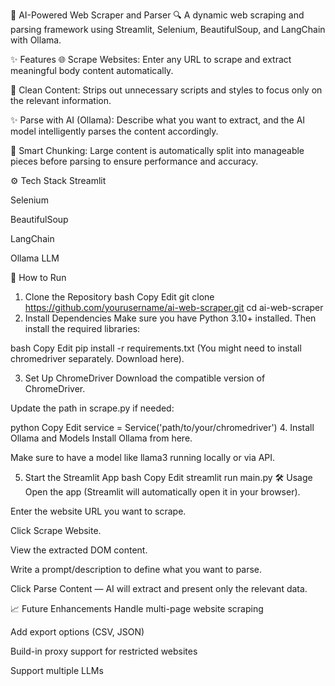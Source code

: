 🚀 AI-Powered Web Scraper and Parser
🔍 A dynamic web scraping and parsing framework using Streamlit, Selenium, BeautifulSoup, and LangChain with Ollama.

✨ Features
🌐 Scrape Websites: Enter any URL to scrape and extract meaningful body content automatically.

🧹 Clean Content: Strips out unnecessary scripts and styles to focus only on the relevant information.

✨ Parse with AI (Ollama): Describe what you want to extract, and the AI model intelligently parses the content accordingly.

📄 Smart Chunking: Large content is automatically split into manageable pieces before parsing to ensure performance and accuracy.

⚙️ Tech Stack
Streamlit

Selenium

BeautifulSoup

LangChain

Ollama LLM

🚀 How to Run
1. Clone the Repository
bash
Copy
Edit
git clone https://github.com/yourusername/ai-web-scraper.git
cd ai-web-scraper
2. Install Dependencies
Make sure you have Python 3.10+ installed.
Then install the required libraries:

bash
Copy
Edit
pip install -r requirements.txt
(You might need to install chromedriver separately. Download here).

3. Set Up ChromeDriver
Download the compatible version of ChromeDriver.

Update the path in scrape.py if needed:

python
Copy
Edit
service = Service('path/to/your/chromedriver')
4. Install Ollama and Models
Install Ollama from here.

Make sure to have a model like llama3 running locally or via API.

5. Start the Streamlit App
bash
Copy
Edit
streamlit run main.py
🛠 Usage
Open the app (Streamlit will automatically open it in your browser).

Enter the website URL you want to scrape.

Click Scrape Website.

View the extracted DOM content.

Write a prompt/description to define what you want to parse.

Click Parse Content — AI will extract and present only the relevant data.

📈 Future Enhancements
Handle multi-page website scraping

Add export options (CSV, JSON)

Build-in proxy support for restricted websites

Support multiple LLMs

